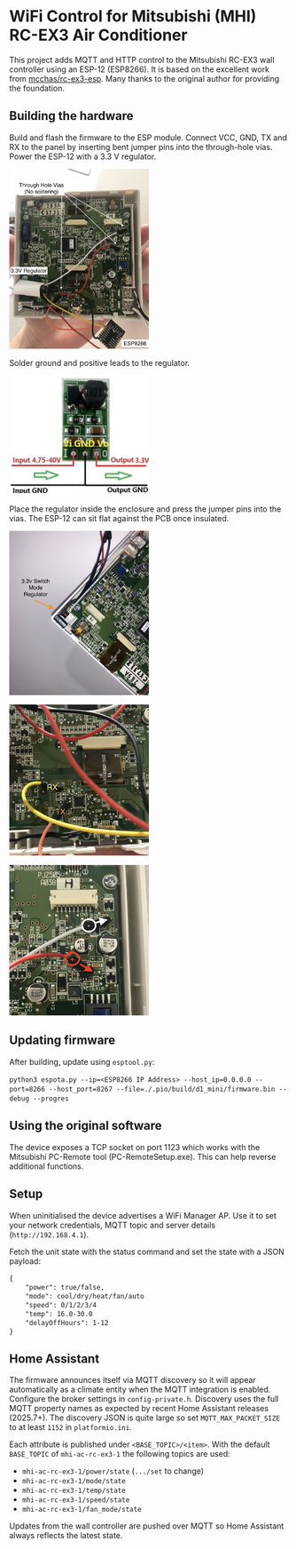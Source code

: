 # WiFi Control for Mitsubishi (MHI) RC-EX3 Air Conditioner

This project adds MQTT and HTTP control to the Mitsubishi RC-EX3 wall controller using an ESP-12 (ESP8266). It is based on the excellent work from [mcchas/rc-ex3-esp](https://github.com/mcchas/rc-ex3-esp). Many thanks to the original author for providing the foundation.

## Building the hardware

Build and flash the firmware to the ESP module. Connect VCC, GND, TX and RX to the panel by inserting bent jumper pins into the through-hole vias. Power the ESP-12 with a 3.3&nbsp;V regulator.

[<img src="images/rc3-overview.png" width=50%/>](image.png)

Solder ground and positive leads to the regulator.

[<img src="images/buck.png" width=50%/>](image.png)

Place the regulator inside the enclosure and press the jumper pins into the vias. The ESP-12 can sit flat against the PCB once insulated.

[<img src="images/rc3-regulator-placement.png" width=50%/>](image.png)

[<img src="images/rc3-ttl-uart.png" width=50%/>](image.png)

[<img src="images/rc3-regulator-power.png" width=50%/>](image.png)

## Updating firmware

After building, update using `esptool.py`:

`python3 espota.py --ip=<ESP8266 IP Address> --host_ip=0.0.0.0 --port=8266 --host_port=8267 --file=./.pio/build/d1_mini/firmware.bin --debug --progres`

## Using the original software

The device exposes a TCP socket on port 1123 which works with the Mitsubishi PC-Remote tool (PC-RemoteSetup.exe). This can help reverse additional functions.

## Setup

When uninitialised the device advertises a WiFi Manager AP. Use it to set your network credentials, MQTT topic and server details (`http://192.168.4.1`).

Fetch the unit state with the status command and set the state with a JSON payload:

```
{
    "power": true/false,
    "mode": cool/dry/heat/fan/auto
    "speed": 0/1/2/3/4
    "temp": 16.0-30.0
    "delayOffHours": 1-12
}
```

## Home Assistant

The firmware announces itself via MQTT discovery so it will appear automatically as a climate entity when the MQTT integration is enabled. Configure the broker settings in `config-private.h`.
Discovery uses the full MQTT property names as expected by recent Home Assistant releases (2025.7+). The discovery JSON is quite large so set `MQTT_MAX_PACKET_SIZE` to at least `1152` in `platformio.ini`.

Each attribute is published under `<BASE_TOPIC>/<item>`. With the default `BASE_TOPIC` of `mhi-ac-rc-ex3-1` the following topics are used:

- `mhi-ac-rc-ex3-1/power/state` (`.../set` to change)
- `mhi-ac-rc-ex3-1/mode/state`
- `mhi-ac-rc-ex3-1/temp/state`
- `mhi-ac-rc-ex3-1/speed/state`
- `mhi-ac-rc-ex3-1/fan_mode/state`

Updates from the wall controller are pushed over MQTT so Home Assistant always reflects the latest state.
